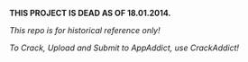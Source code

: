 <b>THIS PROJECT IS DEAD AS OF 18.01.2014.</b>

*This repo is for historical reference only!*

*To Crack, Upload and Submit to AppAddict, use CrackAddict!*
